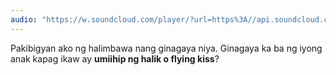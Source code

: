 ```yaml
---
audio: "https://w.soundcloud.com/player/?url=https%3A//api.soundcloud.com/tracks/1406305648%3Fsecret_token%3Ds-ez8kO8yHyb8&color=%23ff5500&auto_play=true&hide_related=false&show_comments=true&show_user=true&show_reposts=false&show_teaser=true&visual=true"
---
```


Pakibigyan ako ng halimbawa nang ginagaya niya. Ginagaya ka ba ng iyong anak kapag ikaw ay <strong>umiihip ng halik o flying kiss</strong>?